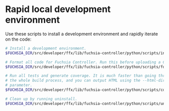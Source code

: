 # Rapid local development environment

Use these scripts to install a development environment and rapidly
iterate on the code:

```bash
# Install a development environment.
$FUCHSIA_DIR/src/developer/ffx/lib/fuchsia-controller/python/scripts/install.sh

# Format all code for Fuchsia Controller. Run this before uploading a CL!
$FUCHSIA_DIR/src/developer/ffx/lib/fuchsia-controller/python/scripts/format.sh

# Run all tests and generate coverage. It is much faster than going through
# the whole build process, and you can output HTML using the --html-dir
# parameter.
$FUCHSIA_DIR/src/developer/ffx/lib/fuchsia-controller/python/scripts/coverage.sh --html-dir ~/fuchsia-controller-coverage

# Clean up by running uninstall.
$FUCHSIA_DIR/src/developer/ffx/lib/fuchsia-controller/python/scripts/uninstall.sh
```
